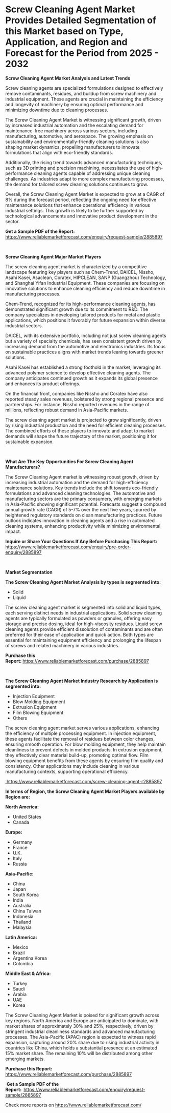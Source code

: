 <p><h1>Screw Cleaning Agent Market Provides Detailed Segmentation of this Market based on Type, Application, and Region and Forecast for the Period from 2025 - 2032</h1></p><p><strong>Screw Cleaning Agent Market Analysis and Latest Trends</strong></p>
<p><p>Screw cleaning agents are specialized formulations designed to effectively remove contaminants, residues, and buildup from screw machinery and industrial equipment. These agents are crucial in maintaining the efficiency and longevity of machinery by ensuring optimal performance and minimizing downtime due to cleaning processes.</p><p>The Screw Cleaning Agent Market is witnessing significant growth, driven by increased industrial automation and the escalating demand for maintenance-free machinery across various sectors, including manufacturing, automotive, and aerospace. The growing emphasis on sustainability and environmentally-friendly cleaning solutions is also shaping market dynamics, propelling manufacturers to innovate formulations that align with eco-friendly standards.</p><p>Additionally, the rising trend towards advanced manufacturing techniques, such as 3D printing and precision machining, necessitates the use of high-performance cleaning agents capable of addressing unique cleaning challenges. As industries adapt to more complex manufacturing processes, the demand for tailored screw cleaning solutions continues to grow.</p><p>Overall, the Screw Cleaning Agent Market is expected to grow at a CAGR of 8% during the forecast period, reflecting the ongoing need for effective maintenance solutions that enhance operational efficiency in various industrial settings. This growth is likely to be further supported by technological advancements and innovative product development in the sector.</p></p>
<p><strong>Get a Sample PDF of the Report:&nbsp;</strong> <a href="https://www.reliablemarketforecast.com/enquiry/request-sample/2885897?utm_campaign=3352&utm_medium=2&utm_source=Github&utm_content=ia&utm_term=13032025&utm_id=screw-cleaning-agent">https://www.reliablemarketforecast.com/enquiry/request-sample/2885897</a></p>
<p>&nbsp;</p>
<p><strong>Screw Cleaning Agent Major Market Players</strong></p>
<p><p>The screw cleaning agent market is characterized by a competitive landscape featuring key players such as Chem-Trend, DAICEL, Nissho, Asahi Kasei, Asaclean, Coratex, HIPCLEAN, SANP (Guangzhou) Technology, and Shanghai Yifan Industrial Equipment. These companies are focusing on innovative solutions to enhance cleaning efficiency and reduce downtime in manufacturing processes.</p><p>Chem-Trend, recognized for its high-performance cleaning agents, has demonstrated significant growth due to its commitment to R&D. The company specializes in developing tailored products for metal and plastic applications, which positions it favorably for future expansion within diverse industrial sectors. </p><p>DAICEL, with its extensive portfolio, including not just screw cleaning agents but a variety of specialty chemicals, has seen consistent growth driven by increasing demand from the automotive and electronics industries. Its focus on sustainable practices aligns with market trends leaning towards greener solutions.</p><p>Asahi Kasei has established a strong foothold in the market, leveraging its advanced polymer science to develop effective cleaning agents. The company anticipates continued growth as it expands its global presence and enhances its product offerings.</p><p>On the financial front, companies like Nissho and Coratex have also reported steady sales revenues, bolstered by strong regional presence and partnerships. For instance, Nissho reported revenues in the range of millions, reflecting robust demand in Asia-Pacific markets.</p><p>The screw cleaning agent market is projected to grow significantly, driven by rising industrial production and the need for efficient cleaning processes. The combined efforts of these players to innovate and adapt to market demands will shape the future trajectory of the market, positioning it for sustainable expansion.</p></p>
<p>&nbsp;</p>
<p><strong>What Are The Key Opportunities For Screw Cleaning Agent Manufacturers?</strong></p>
<p><p>The Screw Cleaning Agent market is witnessing robust growth, driven by increasing industrial automation and the demand for high-efficiency maintenance solutions. Key trends include the shift towards eco-friendly formulations and advanced cleaning technologies. The automotive and manufacturing sectors are the primary consumers, with emerging markets in Asia-Pacific showing significant potential. Forecasts suggest a compound annual growth rate (CAGR) of 5-7% over the next five years, spurred by heightened regulatory standards on clean manufacturing practices. Future outlook indicates innovation in cleaning agents and a rise in automated cleaning systems, enhancing productivity while minimizing environmental impact.</p></p>
<p><strong>Inquire or Share Your Questions If Any Before Purchasing This Report:</strong> <a href="https://www.reliablemarketforecast.com/enquiry/pre-order-enquiry/2885897?utm_campaign=3352&utm_medium=2&utm_source=Github&utm_content=ia&utm_term=13032025&utm_id=screw-cleaning-agent">https://www.reliablemarketforecast.com/enquiry/pre-order-enquiry/2885897</a></p>
<p>&nbsp;</p>
<p><strong>Market Segmentation</strong></p>
<p><strong>The Screw Cleaning Agent Market Analysis by types is segmented into:</strong></p>
<p><ul><li>Solid</li><li>Liquid</li></ul></p>
<p><p>The screw cleaning agent market is segmented into solid and liquid types, each serving distinct needs in industrial applications. Solid screw cleaning agents are typically formulated as powders or granules, offering easy storage and precise dosing, ideal for high-viscosity residues. Liquid screw cleaning agents provide efficient dissolution of contaminants and are often preferred for their ease of application and quick action. Both types are essential for maintaining equipment efficiency and prolonging the lifespan of screws and related machinery in various industries.</p></p>
<p><strong>Purchase this Report:&nbsp;</strong><a href="https://www.reliablemarketforecast.com/purchase/2885897?utm_campaign=3352&utm_medium=2&utm_source=Github&utm_content=ia&utm_term=13032025&utm_id=screw-cleaning-agent">https://www.reliablemarketforecast.com/purchase/2885897</a></p>
<p>&nbsp;</p>
<p><strong>The Screw Cleaning Agent Market Industry Research by Application is segmented into:</strong></p>
<p><ul><li>Injection Equipment</li><li>Blow Molding Equipment</li><li>Extrusion Equipment</li><li>Film Blowing Equipment</li><li>Others</li></ul></p>
<p><p>The screw cleaning agent market serves various applications, enhancing the efficiency of multiple processing equipment. In injection equipment, these agents facilitate the removal of residues between color changes, ensuring smooth operation. For blow molding equipment, they help maintain cleanliness to prevent defects in molded products. In extrusion equipment, they effectively clear material build-up, promoting optimal flow. Film blowing equipment benefits from these agents by ensuring film quality and consistency. Other applications may include cleaning in various manufacturing contexts, supporting operational efficiency.</p></p>
<p><a href="https://www.reliablemarketforecast.com/screw-cleaning-agent-r2885897?utm_campaign=3352&utm_medium=2&utm_source=Github&utm_content=ia&utm_term=13032025&utm_id=screw-cleaning-agent">&nbsp;https://www.reliablemarketforecast.com/screw-cleaning-agent-r2885897</a></p>
<p><strong>In terms of Region, the Screw Cleaning Agent Market Players available by Region are:</strong></p>
<p>
    <p> <strong> North America: </strong>
        <ul>
            <li>United States</li>
            <li>Canada</li>
        </ul>
        </p> 
    <p> <strong> Europe: </strong>
        <ul>
            <li>Germany</li>
            <li>France</li>
            <li>U.K.</li>
            <li>Italy</li>
            <li>Russia</li>
        </ul>
        </p> 
    <p> <strong> Asia-Pacific: </strong>
        <ul>
            <li>China</li>
            <li>Japan</li>
            <li>South Korea</li>
            <li>India</li>
            <li>Australia</li>
            <li>China Taiwan</li>
            <li>Indonesia</li>
            <li>Thailand</li>
            <li>Malaysia</li>
        </ul>
        </p> 
    <p> <strong> Latin America: </strong>
        <ul>
            <li>Mexico</li>
            <li>Brazil</li>
            <li>Argentina Korea</li>
            <li>Colombia</li>
        </ul>
        </p> 
    <p> <strong> Middle East & Africa: </strong>
        <ul>
            <li>Turkey</li>
            <li>Saudi</li>
            <li>Arabia</li>
            <li>UAE</li>
            <li>Korea</li>
        </ul>
    </p>
    </p>
<p><p>The Screw Cleaning Agent Market is poised for significant growth across key regions. North America and Europe are anticipated to dominate, with market shares of approximately 30% and 25%, respectively, driven by stringent industrial cleanliness standards and advanced manufacturing processes. The Asia-Pacific (APAC) region is expected to witness rapid expansion, capturing around 20% share due to rising industrial activity in countries like China, which holds a substantial presence at an estimated 15% market share. The remaining 10% will be distributed among other emerging markets.</p></p>
<p><strong>Purchase this Report: </strong><a href="https://www.reliablemarketforecast.com/purchase/2885897?utm_campaign=3352&utm_medium=2&utm_source=Github&utm_content=ia&utm_term=13032025&utm_id=screw-cleaning-agent">https://www.reliablemarketforecast.com/purchase/2885897</a></p>
<p>&nbsp;<strong>Get a Sample PDF of the Report:&nbsp;&nbsp;</strong><a href="https://www.reliablemarketforecast.com/enquiry/request-sample/2885897?utm_campaign=3352&utm_medium=2&utm_source=Github&utm_content=ia&utm_term=13032025&utm_id=screw-cleaning-agent">https://www.reliablemarketforecast.com/enquiry/request-sample/2885897</a></p>
<p><strong></strong></p>
<p>Check more reports on <a href="https://www.reliablemarketforecast.com/?utm_campaign=3352&utm_medium=2&utm_source=Github&utm_content=ia&utm_term=13032025&utm_id=screw-cleaning-agent">https://www.reliablemarketforecast.com/</a></p>